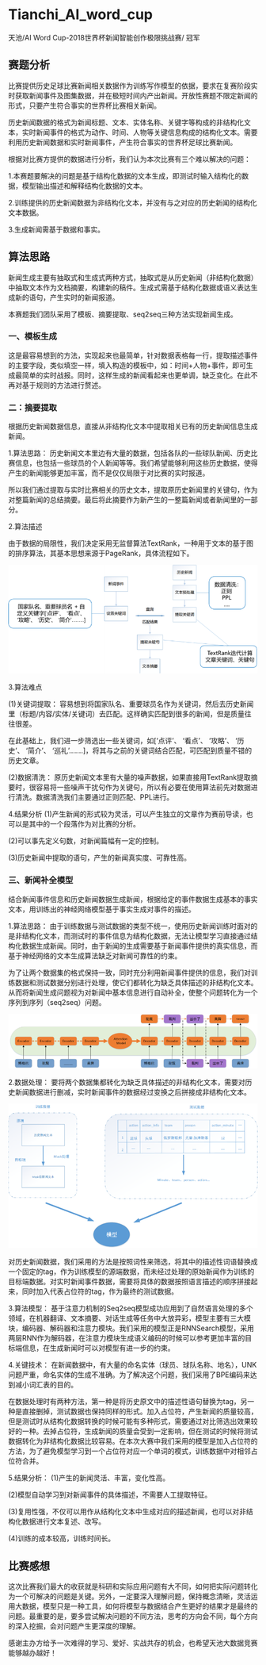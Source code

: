 # Tianchi_AI_word_cup
天池/AI Word Cup-2018世界杯新闻智能创作极限挑战赛/ 冠军

## 赛题分析

比赛提供历史足球比赛新闻相关数据作为训练写作模型的依据，要求在复赛阶段实时获取新闻事件及图集数据，并在极短时间内产出新闻。开放性赛题不限定新闻的形式，只要产生符合事实的世界杯比赛相关新闻。

历史新闻数据的格式为新闻标题、文本、实体名称、关键字等构成的非结构化文本，实时新闻事件的格式为动作、时间、人物等关键信息构成的结构化文本。需要利用历史新闻数据和实时新闻事件，产生符合事实的世界杯足球比赛新闻。

根据对比赛方提供的数据进行分析，我们认为本次比赛有三个难以解决的问题：

1.本赛题要解决的问题是基于结构化数据的文本生成，即测试时输入结构化的数据，模型输出描述和解释结构化数据的文本。

2.训练提供的历史新闻数据为非结构化文本，并没有与之对应的历史新闻的结构化文本数据。

3.生成新闻需基于数据和事实。

## 算法思路

新闻生成主要有抽取式和生成式两种方式，抽取式是从历史新闻（非结构化数据）中抽取文本作为文档摘要，构建新的稿件。生成式需基于结构化数据或语义表达生成新的语句，产生实时的新闻报道。

本赛题我们团队采用了模板、摘要提取、seq2seq三种方法实现新闻生成。


### 一、模板生成

这是最容易想到的方法，实现起来也最简单，针对数据表格每一行，提取描述事件的主要字段，类似填空一样，填入构造的模板中，如：时间+人物+事件，即可生成最简单的实时战报。同时，这样生成的新闻看起来也更单调，缺乏变化。在此不再对基于规则的方法进行赘述。

### 二：摘要提取

根据历史新闻数据信息，直接从非结构化文本中提取相关已有的历史新闻信息生成新闻。

1.算法思路：
历史新闻文本里边有大量的数据，包括各队的一些球队新闻、历史比赛信息，也包括一些球员的个人新闻等等。我们希望能够利用这些历史数据，使得产生的新闻能够更加丰富，而不是仅仅局限于对比赛的实时报道。

所以我们通过提取与实时比赛相关的历史文本，提取原历史新闻里的关键句，作为对整篇新闻的总结摘要。最后将此摘要作为新产生的一整篇新闻或者新闻里的一部分。

2.算法描述

由于数据的局限性，我们决定采用无监督算法TextRank，一种用于文本的基于图的排序算法，其基本思想来源于PageRank，具体流程如下。

![textrank](https://github.com/Bayeshijiu/Tianchi_AI_word_cup/blob/master/util/textrank.png)

3.算法难点

(1)关键词提取：
容易想到将国家队名、重要球员名作为关键词，然后去历史新闻里（标题/内容/实体/关键词）去匹配。这样确实匹配到很多的新闻，但是质量往往很差。 

在此基础上，我们进一步筛选出一些关键词，如[‘点评’、 ‘看点’、 ‘攻略’、 ‘历史’、 ‘简介’、 ‘巡礼’…….]，将其与之前的关键词结合匹配，可匹配到质量不错的历史文章。

(2)数据清洗：
原历史新闻文本里有大量的噪声数据，如果直接用TextRank提取摘要时，很容易将一些噪声干扰句作为关键句，所以有必要在使用算法前先对数据进行清洗。数据清洗我们主要通过正则匹配、PPL进行。

4.结果分析
(1)产生新闻的形式较为灵活，可以产生独立的文章作为赛前导读，也可以是其中的一个段落作为对比赛的分析。

(2)可以事先定义句数，对新闻篇幅有一定的控制。

(3)历史新闻中提取的语句，产生的新闻真实度、可靠性高。

### 三、新闻补全模型

结合新闻事件信息和历史新闻数据生成新闻，根据给定的事件数据生成基本的事实文本，用训练出的神经网络模型基于事实生成对事件的描述。

1.算法思路：
由于训练数据与测试数据的类型不统一，使用历史新闻训练时面对的是非结构化文本，而测试时的事件信息为结构化数据，无法让模型学习直接通过结构化数据生成新闻。同时，由于新闻的生成需要基于新闻事件提供的真实信息，而基于神经网络的文本生成算法缺乏对新闻可靠性的约束。

为了让两个数据集的格式保持一致，同时充分利用新闻事件提供的信息，我们对训练数据和测试数据分别进行处理，使它们都转化为缺乏具体描述的非结构化文本。从而将新闻生成问题视为对新闻中基本信息进行自动补全，使整个问题转化为一个序列到序列（seq2seq）问题。

![model](https://github.com/Bayeshijiu/Tianchi_AI_word_cup/blob/master/util/seq2seq.png)

2.数据处理：
要将两个数据集都转化为缺乏具体描述的非结构化文本，需要对历史新闻数据进行删减，实时新闻事件的数据经过变换之后拼接成非结构化文本。

![flow_chart](https://github.com/Bayeshijiu/Tianchi_AI_word_cup/blob/master/util/flow.png)

对历史新闻数据，我们采用的方法是按照词性来筛选，将其中的描述性词语替换成一个固定的tag，作为训练模型的源端数据，而未经过处理的原始新闻作为训练的目标端数据。对实时新闻事件数据，需要将具体的数据按照语言描述的顺序拼接起来，同时加入代表占位符的tag，作为最终的测试数据。
  
3.算法模型：
基于注意力机制的Seq2seq模型成功应用到了自然语言处理的多个领域，在机器翻译、文本摘要、对话生成等任务中大放异彩，模型主要有三大模块，编码器、解码器和注意力模块。我们采用的模型正是RNNSearch模型，采用两层RNN作为解码器，在注意力模块生成语义编码的时候可以参考更加丰富的目标端信息，在生成新闻时可以对模型有进一步的约束。

4.关键技术：
在新闻数据中，有大量的命名实体（球员、球队名称、地名），UNK问题严重，命名实体的生成不准确。为了解决这个问题，我们采用了BPE编码来达到减小词汇表的目的。

在数据处理时有两种方法，第一种是将历史原文中的描述性语句替换为tag，另一种是直接删掉，测试数据也保持同样的形式。加入占位符，产生新闻的质量较高，但是测试时从结构化数据转换的时候可能有多种形式，需要通过对比筛选出效果较好的一种。去掉占位符，生成新闻的质量会受到一定影响，但在测试的时候将测试数据转化为非结构化数据比较容易。在本次大赛中我们采用的模型是加入占位符的方法，为了避免模型学习到一个占位符对应一个单词的模式，训练数据中对相邻占位符合并。

5.结果分析：
(1)产生的新闻灵活、丰富，变化性高。

(2)模型自动学习到对新闻事件的具体描述，不需要人工提取特征。

(3)复用性强，不仅可以用作从结构化文本中生成对应的描述新闻，也可以对非结构化数据进行文本复述、改写。

(4)训练的成本较高，训练时间长。

## 比赛感想

这次比赛我们最大的收获就是科研和实际应用问题有大不同，如何把实际问题转化为一个可解决的问题是关键。另外，一定要深入理解问题，保持概念清晰，灵活运用大数据，模型只是一种工具，如何将模型与数据结合产生更好的结果才是最终的问题。最重要的是，要多尝试解决问题的不同方法，思考的方向会不同，每个方向的深入挖掘，会对问题产生更深度的理解。

感谢主办方给予一次难得的学习、爱好、实战共存的机会，也希望天池大数据竞赛能够越办越好！
